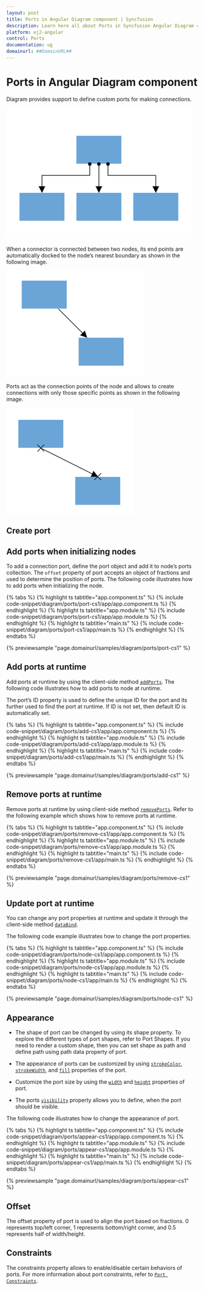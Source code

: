 ```yaml
---
layout: post
title: Ports in Angular Diagram component | Syncfusion
description: Learn here all about Ports in Syncfusion Angular Diagram component of Syncfusion Essential JS 2 and more.
platform: ej2-angular
control: Ports 
documentation: ug
domainurl: ##DomainURL##
---
```


# Ports in Angular Diagram component

Diagram provides support to define custom ports for making connections.

![Port](images/Port1.png)

<!-- markdownlint-disable MD033 -->

When a connector is connected between two nodes, its end points are automatically docked to the node’s nearest boundary as shown in the following image.

![Port to Port](images/port2.png)

Ports act as the connection points of the node and allows to create connections with only those specific points as shown in the following image.

![Port Image](images/Port3.png)

## Create port

## Add ports when initializing nodes

To add a connection port, define the port object and add it to node’s ports collection. The `offset` property of port accepts an object of fractions and used to determine the position of ports. The following code illustrates how to add ports when initializing the node.

{% tabs %}
{% highlight ts tabtitle="app.component.ts" %}
{% include code-snippet/diagram/ports/port-cs1/app/app.component.ts %}
{% endhighlight %}
{% highlight ts tabtitle="app.module.ts" %}
{% include code-snippet/diagram/ports/port-cs1/app/app.module.ts %}
{% endhighlight %}
{% highlight ts tabtitle="main.ts" %}
{% include code-snippet/diagram/ports/port-cs1/app/main.ts %}
{% endhighlight %}
{% endtabs %}
  
{% previewsample "page.domainurl/samples/diagram/ports/port-cs1" %}

## Add ports at runtime

Add ports at runtime by using the client-side method [`addPorts`](https://ej2.syncfusion.com/angular/documentation/api/diagram#addPorts). The following code illustrates how to add ports to node at runtime.

The port’s ID property is used to define the unique ID for the port and its further used to find the port at runtime. If ID is not set, then default ID is automatically set.

{% tabs %}
{% highlight ts tabtitle="app.component.ts" %}
{% include code-snippet/diagram/ports/add-cs1/app/app.component.ts %}
{% endhighlight %}
{% highlight ts tabtitle="app.module.ts" %}
{% include code-snippet/diagram/ports/add-cs1/app/app.module.ts %}
{% endhighlight %}
{% highlight ts tabtitle="main.ts" %}
{% include code-snippet/diagram/ports/add-cs1/app/main.ts %}
{% endhighlight %}
{% endtabs %}
  
{% previewsample "page.domainurl/samples/diagram/ports/add-cs1" %}

## Remove ports at runtime

Remove ports at runtime by using client-side method [`removePorts`](https://ej2.syncfusion.com/angular/documentation/api/diagram#removePorts). Refer to the following example which shows how to remove ports at runtime.

{% tabs %}
{% highlight ts tabtitle="app.component.ts" %}
{% include code-snippet/diagram/ports/remove-cs1/app/app.component.ts %}
{% endhighlight %}
{% highlight ts tabtitle="app.module.ts" %}
{% include code-snippet/diagram/ports/remove-cs1/app/app.module.ts %}
{% endhighlight %}
{% highlight ts tabtitle="main.ts" %}
{% include code-snippet/diagram/ports/remove-cs1/app/main.ts %}
{% endhighlight %}
{% endtabs %}
  
{% previewsample "page.domainurl/samples/diagram/ports/remove-cs1" %}

## Update port at runtime

You can change any port properties at runtime and update it through the client-side method [`dataBind`](https://ej2.syncfusion.com/angular/documentation/api/diagram#dataBind).

The following code example illustrates how to change the port properties.

{% tabs %}
{% highlight ts tabtitle="app.component.ts" %}
{% include code-snippet/diagram/ports/node-cs1/app/app.component.ts %}
{% endhighlight %}
{% highlight ts tabtitle="app.module.ts" %}
{% include code-snippet/diagram/ports/node-cs1/app/app.module.ts %}
{% endhighlight %}
{% highlight ts tabtitle="main.ts" %}
{% include code-snippet/diagram/ports/node-cs1/app/main.ts %}
{% endhighlight %}
{% endtabs %}
  
{% previewsample "page.domainurl/samples/diagram/ports/node-cs1" %}

## Appearance

* The shape of port can be changed by using its shape property. To explore the different types of port shapes, refer to Port Shapes. If you need to render a custom shape, then you can set shape as path and define path using path data property of port.

* The appearance of ports can be customized by using [`strokeColor`](https://ej2.syncfusion.com/angular/documentation/api/diagram/port#strokeColor-string),
[`strokeWidth`](https://ej2.syncfusion.com/angular/documentation/api/diagram/port#strokeWidth-string), and [`fill`](https://ej2.syncfusion.com/angular/documentation/api/diagram/port#fill-string) properties of the port.

* Customize the port size by using the [`width`](https://ej2.syncfusion.com/angular/documentation/api/diagram/port#width-number) and [`height`](https://ej2.syncfusion.com/angular/documentation/api/diagram/port#height-number) properties of port.

* The ports [`visibility`](https://ej2.syncfusion.com/angular/documentation/api/diagram/port#visibility-boolean) property allows you to define, when the port should be visible.

The following code illustrates how to change the appearance of port.

{% tabs %}
{% highlight ts tabtitle="app.component.ts" %}
{% include code-snippet/diagram/ports/appear-cs1/app/app.component.ts %}
{% endhighlight %}
{% highlight ts tabtitle="app.module.ts" %}
{% include code-snippet/diagram/ports/appear-cs1/app/app.module.ts %}
{% endhighlight %}
{% highlight ts tabtitle="main.ts" %}
{% include code-snippet/diagram/ports/appear-cs1/app/main.ts %}
{% endhighlight %}
{% endtabs %}
  
{% previewsample "page.domainurl/samples/diagram/ports/appear-cs1" %}

## Offset

The offset property of port is used to align the port based on fractions. 0 represents top/left corner, 1 represents bottom/right corner, and 0.5 represents half of width/height.

## Constraints

The constraints property allows to enable/disable certain behaviors of ports. For more information about port constraints, refer to [`Port Constraints`](https://ej2.syncfusion.com/angular/documentation/api/diagram/port#constraints-portconstraints).
